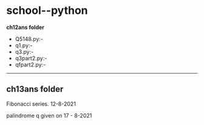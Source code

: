 # school--python
**ch12ans folder** 
* Q5148.py:-
* q1.py:-
* q3.py:-
* q3part2.py:-
* qfpart2.py:-
---
**ch13ans folder** 
---
Fibonacci series. 12-8-2021

palindrome q given on 17 - 8-2021
